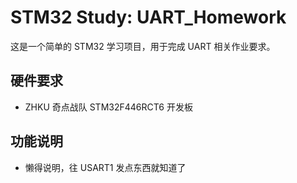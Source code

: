 # STM32 Study: UART_Homework

这是一个简单的 STM32 学习项目，用于完成 UART 相关作业要求。

## 硬件要求

- ZHKU 奇点战队 STM32F446RCT6 开发板

## 功能说明
- 懒得说明，往 USART1 发点东西就知道了